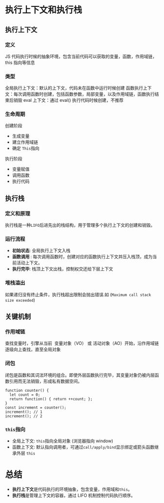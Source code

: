 # 执行上下文和执行栈

## 执行上下文

### 定义

JS 代码执行时候的抽象环境，包含当前代码可以获取的变量，函数，作用域链，this 指向等信息

### 类型

全局执行上下文：默认的上下文，代码未在函数中运行时候创建
函数执行上下文：每次调用函数时创建，包括函数参数，局部变量，以及作用域链，函数执行结束后销毁
eval 上下文：通过 eval() 执行代码时候创建，不推荐

### 生命周期

创建阶段

- 生成变量
- 建立作用域链
- 确定 `This`指向

执行阶段

- 变量赋值
- 调用函数
- 执行代码

## 执行栈

### 定义和原理

执行栈是一种`LIFO`后进先出的栈结构，用于管理多个执行上下文的创建和销毁。

### 运行流程

- **初始状态**: 全局执行上下文入栈
- **函数调用 ​**​: 每次调用函数时，创建对应的函数执行上下文并压入栈顶，成为当前活动上下文。
- **执行完毕**: 栈顶上下文出栈，控制权交还给下层上下文

### 堆栈溢出

如果递归没有终止条件，执行栈超出限制会抛出错误.如 (`Maximum call stack size exceeded`)

## 关键机制

### 作用域链

查找变量时，引擎从当前 ​​ 变量对象（VO）​​ 或 ​​ 活动对象（AO）开始，沿作用域链逐级向上查找，直至全局对象

### 闭包

闭包是函数和其词法环境的组合。即使外层函数执行完毕，其变量对象仍被内层函数引用而无法销毁，形成私有数据空间。

```TS
function counter() {
  let count = 0;
  return function() { return ++count; };
}
const increment = counter();
increment(); // 1
increment(); // 2
```

### `this`指向

- 全局上下文: `this`指向全局对象 (浏览器指向 window)
- 函数上下文: 默认指向调用者，可通过`call/apply/bind`显示绑定或箭头函数继承外层 `this`

# 总结

- **执行上下文**是代码执行的环境抽象，包含变量，作用域和`this`。
- **执行栈**是管理上下文的容器，通过 LIFO 机制控制代码执行顺序。
